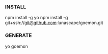 ### INSTALL
npm install -g yo
npm install -g git+ssh://git@github.com:lunascape/goemon.git

### GENERATE
yo goemon
